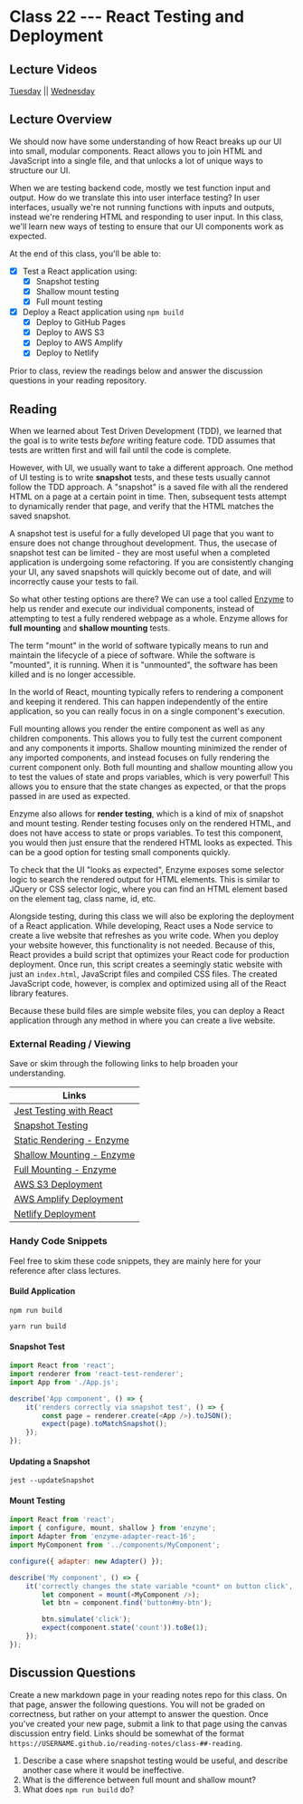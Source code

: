 # Class 22 --- React Testing and Deployment

## Lecture Videos

[Tuesday](https://www.youtube.com/watch?v=alHvQY-Ln3A) || [Wednesday](https://www.youtube.com/watch?v=-TTwS6lFZ9E)

## Lecture Overview

We should now have some understanding of how React breaks up our UI into small, modular components. React allows you to join HTML and JavaScript into a single file, and that unlocks a lot of unique ways to structure our UI.

When we are testing backend code, mostly we test function input and output. How do we translate this into user interface testing? In user interfaces, usually we're not running functions with inputs and outputs, instead we're rendering HTML and responding to user input. In this class, we'll learn new ways of testing to ensure that our UI components work as expected. 

At the end of this class, you'll be able to:

-   [x] Test a React application using: 
    -   [x] Snapshot testing
    -   [x] Shallow mount testing
    -   [x] Full mount testing 
-   [x] Deploy a React application using `npm build`
    -   [x] Deploy to GitHub Pages
    -   [x] Deploy to AWS S3
    -   [x] Deploy to AWS Amplify 
    -   [x] Deploy to Netlify 

Prior to class, review the readings below and answer the discussion questions in your reading repository.

## Reading

When we learned about Test Driven Development (TDD), we learned that the goal is to write tests _before_ writing feature code. TDD assumes that tests are written first and will fail until the code is complete.

However, with UI, we usually want to take a different approach. One method of UI testing is to write **snapshot** tests, and these tests usually cannot follow the TDD approach. A "snapshot" is a saved file with all the rendered HTML on a page at a certain point in time. Then, subsequent tests attempt to dynamically render that page, and verify that the HTML matches the saved snapshot. 

A snapshot test is useful for a fully developed UI page that you want to ensure does not change throughout development. Thus, the usecase of snapshot test can be limited - they are most useful when a completed application is undergoing some refactoring. If you are consistently changing your UI, any saved snapshots will quickly become out of date, and will incorrectly cause your tests to fail. 

So what other testing options are there? We can use a tool called [Enzyme](https://airbnb.io/enzyme/) to help us render and execute our individual components, instead of attempting to test a fully rendered webpage as a whole. Enzyme allows for **full mounting** and **shallow mounting** tests. 

The term "mount" in the world of software typically means to run and maintain the lifecycle of a piece of software. While the software is "mounted", it is running. When it is "unmounted", the software has been killed and is no longer accessible. 

In the world of React, mounting typically refers to rendering a component and keeping it rendered. This can happen independently of the entire application, so you can really focus in on a single component's execution. 

Full mounting allows you render the entire component as well as any children components. This allows you to fully test the current component and any components it imports. Shallow mounting minimized the render of any imported components, and instead focuses on fully rendering the current component only. Both full mounting and shallow mounting allow you to test the values of state and props variables, which is very powerful! This allows you to ensure that the state changes as expected, or that the props passed in are used as expected. 

Enzyme also allows for **render testing**, which is a kind of mix of snapshot and mount testing. Render testing focuses only on the rendered HTML, and does not have access to state or props variables. To test this component, you would then just ensure that the rendered HTML looks as expected. This can be a good option for testing small components quickly. 

To check that the UI "looks as expected", Enzyme exposes some selector logic to search the rendered output for HTML elements. This is similar to JQuery or CSS selector logic, where you can find an HTML element based on the element tag, class name, id, etc. 

Alongside testing, during this class we will also be exploring the deployment of a React application. While developing, React uses a Node service to create a live website that refreshes as you write code. When you deploy your website however, this functionality is not needed. Because of this, React provides a build script that optimizes your React code for production deployment. Once run, this script creates a seemingly static website with just an `index.html`, JavaScript files and compiled CSS files. The created JavaScript code, however, is complex and optimized using all of the React library features.  

Because these build files are simple website files, you can deploy a React application through any method in where you can create a live website. 

### External Reading / Viewing

Save or skim through the following links to help broaden your understanding.

| Links                                                        |
| ------------------------------------------------------------ |
| [Jest Testing with React](https://create-react-app.dev/docs/running-tests/) |
| [Snapshot Testing](https://jestjs.io/docs/en/snapshot-testing) |
| [Static Rendering - Enzyme](https://airbnb.io/enzyme/docs/api/shallow.html) |
| [Shallow Mounting - Enzyme](https://airbnb.io/enzyme/docs/api/render.html) |
| [Full Mounting - Enzyme](https://airbnb.io/enzyme/docs/api/mount.html) |
| [AWS S3 Deployment](https://www.youtube.com/watch?v=Kay-UvVCNFs) |
| [AWS Amplify Deployment](https://www.youtube.com/watch?v=DHLZAzdT44Y) |
| [Netlify Deployment](https://www.youtube.com/watch?v=sGBdp9r2GSg) |

### Handy Code Snippets

Feel free to skim these code snippets, they are mainly here for your reference after class lectures.

#### Build Application 

```
npm run build 
```

```
yarn run build
```

#### Snapshot Test

```javascript
import React from 'react';
import renderer from 'react-test-renderer';
import App from './App.js';

describe('App component', () => {
    it('renders correctly via snapshot test', () => {
        const page = renderer.create(<App />).toJSON();
        expect(page).toMatchSnapshot();
    });
});
```

#### Updating a Snapshot

```
jest --updateSnapshot
```

#### Mount Testing

```javascript
import React from 'react';
import { configure, mount, shallow } from 'enzyme';
import Adapter from 'enzyme-adapter-react-16';
import MyComponent from '../components/MyComponent';

configure({ adapter: new Adapter() });

describe('My component', () => {
    it('correctly changes the state variable *count* on button click', () => {
        let component = mount(<MyComponent />);
        let btn = component.find('button#my-btn');

        btn.simulate('click');
        expect(component.state('count')).toBe(1);
    });
});
```

## Discussion Questions

Create a new markdown page in your reading notes repo for this class. On that page, answer the following questions. You will not be graded on correctness, but rather on your attempt to answer the question. Once you've created your new page, submit a link to that page using the canvas discussion entry field. Links should be somewhat of the format `https://USERNAME.github.io/reading-notes/class-##-reading`.

1. Describe a case where snapshot testing would be useful, and describe another case where it would be ineffective.
2. What is the difference between full mount and shallow mount? 
3. What does `npm run build` do? 
